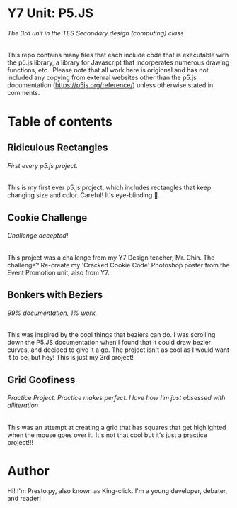 # Y7 Unit: P5.JS
###### The 3rd unit in the TES Secondary design (computing) class
This repo contains many files that each include code that is executable with the p5.js library, a library for Javascript that incorperates numerous drawing functions, etc.. Please note that all work here is originnal and has not included any copying from extenral websites other than the p5.js documentation (https://p5js.org/reference/) unless otherwise stated in comments.

# Table of contents
## Ridiculous Rectangles
###### First every p5.js project.
This is my first ever p5.js project, which includes rectangles that keep changing size and color. Careful! It's eye-blinding 🤣.

## Cookie Challenge
###### Challenge accepted!
This project was a challenge from my Y7 Design teacher, Mr. Chin. The challenge? Re-create my 'Cracked Cookie Code' Photoshop poster from the Event Promotion unit, also from Y7.

## Bonkers with Beziers
###### 99% documentation, 1% work.
This was inspired by the cool things that beziers can do. I was scrolling down the P5.JS documentation when I found that it could draw bezier curves, and decided to give it a go. The project isn't as cool as I would want it to be, but hey! This is just my 3rd project!

## Grid Goofiness
###### Practice Project. Practice makes perfect. *I love how I'm just obsessed with alliteration*
This was an attempt at creating a grid that has squares that get highlighted when the mouse goes over it. It's not that cool but it's just a practice project!!!

# Author
Hi! I'm Presto.py, also known as King-click. I'm a young developer, debater, and reader!
